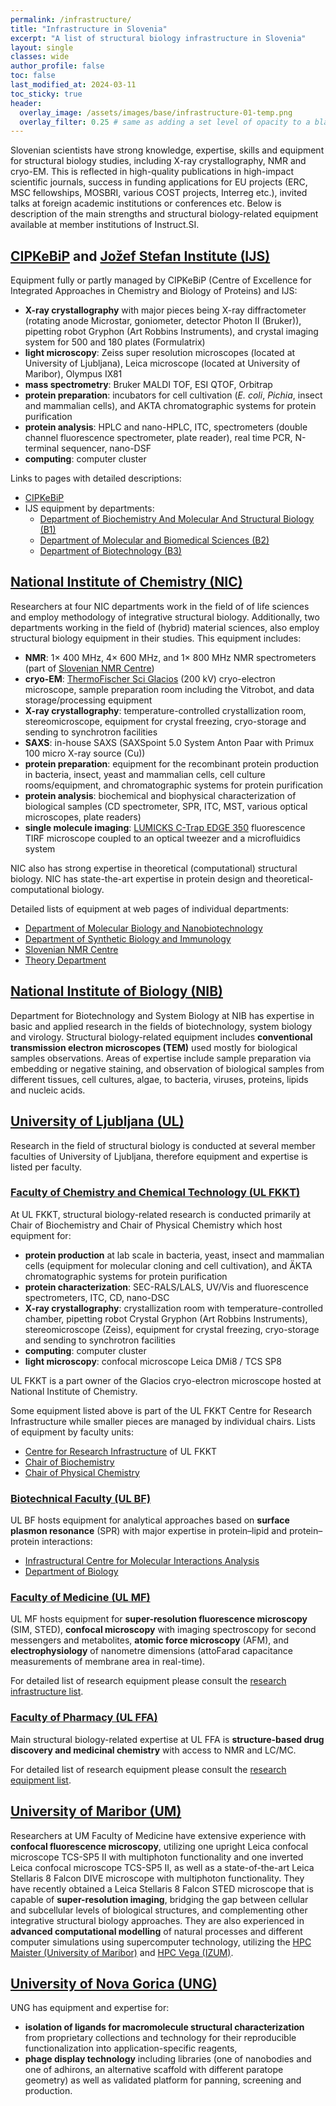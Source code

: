 ```yaml
---
permalink: /infrastructure/
title: "Infrastructure in Slovenia"
excerpt: "A list of structural biology infrastructure in Slovenia"
layout: single
classes: wide
author_profile: false
toc: false
last_modified_at: 2024-03-11
toc_sticky: true
header:
  overlay_image: /assets/images/base/infrastructure-01-temp.png
  overlay_filter: 0.25 # same as adding a set level of opacity to a black background
---
```


Slovenian scientists have strong knowledge, expertise, skills and equipment for structural biology studies, including X-ray crystallography, NMR and cryo-EM. This is reflected in high-quality publications in high-impact scientific journals, success in funding applications for EU projects (ERC, MSC fellowships, MOSBRI, various COST projects, Interreg etc.), invited talks at foreign academic institutions or conferences etc. Below is description of the main strengths and structural biology-related equipment available at member institutions of Instruct.SI.

## [CIPKeBiP](https://cipkebip.org/) and [Jožef Stefan Institute (IJS)](https://ijs.si/)

Equipment fully or partly managed by CIPKeBiP (Centre of Excellence for Integrated Approaches in Chemistry and Biology of Proteins) and IJS:
- **X-ray crystallography** with major pieces being X-ray diffractometer (rotating anode Microstar, goniometer, detector Photon II (Bruker)), pipetting robot Gryphon (Art Robbins Instruments), and crystal imaging system for 500 and 180 plates (Formulatrix)
- **light microscopy**: Zeiss super resolution microscopes (located at University of Ljubljana), Leica microscope (located at University of Maribor), Olympus IX81
- **mass spectrometry**:  Bruker MALDI TOF, ESI QTOF, Orbitrap
- **protein preparation**: incubators for cell cultivation (*E. coli*, *Pichia*, insect and mammalian cells), and AKTA chromatographic systems for protein purification
- **protein analysis**: HPLC and nano-HPLC, ITC, spectrometers (double channel fluorescence spectrometer, plate reader), real time PCR, N-terminal sequencer, nano-DSF
- **computing**: computer cluster

Links to pages with detailed descriptions:
- [CIPKeBiP](https://cipkebip.org/equipment.html)
- IJS equipment by departments:
  - [Department of Biochemistry And Molecular And Structural Biology (B1)](https://www-b1.ijs.si/equipment/)
  - [Department of Molecular and Biomedical Sciences (B2)](http://www-b2.ijs.si/equipment/)
  - [Department of Biotechnology (B3)](https://www-b3.ijs.si/index.php/equipment-and-expertise/)

## [National Institute of Chemistry (NIC)](https://www.ki.si/)

Researchers at four NIC departments work in the field of of life sciences and employ methodology of integrative structural biology. Additionally, two departments working in the field of (hybrid) material sciences, also employ structural biology equipment in their studies. This equipment includes:
- **NMR**: 1× 400 MHz, 4× 600 MHz, and 1× 800 MHz NMR spectrometers (part of [Slovenian NMR Centre](https://www.slonmr.si/))
- **cryo-EM**: [ThermoFischer Sci Glacios](https://www.ki.si/en/glacios/) (200 kV) cryo-electron microscope, sample preparation room including the Vitrobot, and data storage/processing equipment
- **X-ray crystallography**: temperature-controlled crystallization room, stereomicroscope, equipment for crystal freezing, cryo-storage and sending to synchrotron facilities
- **SAXS**: in-house SAXS (SAXSpoint 5.0 System Anton Paar with Primux 100 micro X-ray source (Cu))
- **protein preparation**: equipment for the recombinant protein production in bacteria, insect, yeast and mammalian cells, cell culture rooms/equipment, and chromatographic systems for protein purification
- **protein analysis**: biochemical and biophysical characterization of biological samples (CD spectrometer, SPR, ITC, MST, various optical microscopes, plate readers)
- **single molecule imaging**: [LUMICKS C-Trap EDGE 350](https://www.ki.si/en/departments/d12-department-of-synthetic-biology-and-immunology/equipment/translate-to-english-lumicks-c-trap/) fluorescence TIRF microscope coupled to an optical tweezer and a microfluidics system

NIC also has strong expertise in theoretical (computational) structural biology. NIC has state-the-art expertise in protein design and theoretical-computational biology.

Detailed lists of equipment at web pages of individual departments:
- [Department of Molecular Biology and Nanobiotechnology](https://www.ki.si/en/departments/d11-department-of-molecular-biology-and-nanobiotechnology/equipment/)
- [Department of Synthetic Biology and Immunology](https://www.ki.si/en/departments/d12-department-of-synthetic-biology-and-immunology/equipment/)
- [Slovenian NMR Centre](https://www.ki.si/en/departments/d15-slovenian-nmr-centre/)
- [Theory Department](https://www.ki.si/en/departments/d01-theory-department/)

## [National Institute of Biology (NIB)](https://www.nib.si/)

Department for Biotechnology and System Biology at NIB has expertise in basic and applied research in the fields of biotechnology, system biology and virology. Structural biology-related equipment includes **conventional transmission electron microscopes (TEM)** used mostly for biological samples observations. Areas of expertise include sample preparation via embedding or negative staining, and observation of biological samples from different tissues, cell cultures, algae, to bacteria, viruses, proteins, lipids and nucleic acids.

## [University of Ljubljana (UL)](https://www.uni-lj.si/)

Research in the field of structural biology is conducted at several member faculties of University of Ljubljana, therefore equipment and expertise is listed per faculty.

### [Faculty of Chemistry and Chemical Technology (UL FKKT)](https://fkkt.uni-lj.si/)

At UL FKKT, structural biology-related research is conducted primarily at Chair of Biochemistry and Chair of Physical Chemistry which host equipment for:
- **protein production** at lab scale in bacteria, yeast, insect and mammalian cells (equipment for molecular cloning and cell cultivation), and ÄKTA chromatographic systems for protein purification
- **protein characterization**: SEC-RALS/LALS, UV/Vis and fluorescence spectrometers, ITC, CD, nano-DSC
- **X-ray crystallography**: crystallization room with temperature-controlled chamber, pipetting robot Crystal Gryphon (Art Robbins Instruments), stereomicroscope (Zeiss), equipment for crystal freezing, cryo-storage and sending to synchrotron facilities
- **computing**: computer cluster
- **light microscopy**: confocal microscope Leica DMi8 / TCS SP8

UL FKKT is a part owner of the Glacios cryo-electron microscope hosted at National Institute of Chemistry.

Some equipment listed above is part of the UL FKKT Centre for Research Infrastructure while smaller pieces are managed by individual chairs. Lists of equipment by faculty units:
- [Centre for Research Infrastructure](https://fkkt.uni-lj.si/en/research-infrastructure/) of UL FKKT
- [Chair of Biochemistry](https://fkkt.uni-lj.si/en/departments-and-chairs/department-of-chemistry-and-biochemistry/chair-of-biochemistry)
- [Chair of Physical Chemistry](https://fkkt.uni-lj.si/en/departments-and-chairs/department-of-chemistry-and-biochemistry/chair-of-physical-chemistry)

### [Biotechnical Faculty (UL BF)](https://www.bf.uni-lj.si/)

UL BF hosts equipment for analytical approaches based on **surface plasmon resonance** (SPR) with major expertise in protein–lipid and protein–protein interactions:
- [Infrastructural Centre for Molecular Interactions Analysis](https://www.bf.uni-lj.si/en/research/infrastructure-centres/103/infrastructural-centre-for-molecular-interactions-analysis)
- [Department of Biology](https://www.bf.uni-lj.si/en/research/research-equipment/?iddepartment=7&idkatedra=&idtype=)

### [Faculty of Medicine (UL MF)](https://www.mf.uni-lj.si/)

UL MF hosts equipment for **super-resolution fluorescence microscopy** (SIM, STED), **confocal microscopy** with imaging spectroscopy for second messengers and metabolites, **atomic force microscopy** (AFM), and **electrophysiology** of nanometre dimensions (attoFarad capacitance measurements of membrane area in real-time).

For detailed list of research equipment please consult the [research infrastructure list](https://www.mf.uni-lj.si/en_GB/research/research-infrastructure).

### [Faculty of Pharmacy (UL FFA)](https://www.ffa.uni-lj.si/)

Main structural biology-related expertise at UL FFA is **structure-based drug discovery and medicinal chemistry** with access to NMR and LC/MC.

For detailed list of research equipment please consult the [research equipment list](https://www.ffa.uni-lj.si/en/research/research-equipment/0/all).

## [University of Maribor (UM)](https://www.um.si/)

Researchers at UM Faculty of Medicine have extensive experience with **confocal fluorescence microscopy**, utilizing one upright Leica confocal microscope TCS-SP5 II with multiphoton functionality and one inverted Leica confocal microscope TCS-SP5 II, as well as a state-of-the-art Leica Stellaris 8 Falcon DIVE microscope with multiphoton functionality. They have recently obtained a Leica Stellaris 8 Falcon STED microscope that is capable of **super-resolution imaging**, bridging the gap between cellular and subcellular levels of biological structures, and complementing other integrative structural biology approaches. They are also experienced in **advanced computational modelling** of natural processes and different computer simulations using supercomputer technology, utilizing the [HPC Maister (University of Maribor)](https://www.hpc-rivr.si/system/) and [HPC Vega (IZUM)](https://izum.si/en/hpc-en/).

## [University of Nova Gorica (UNG)](https://www.ung.si/)

UNG has equipment and expertise for:
- **isolation of ligands for macromolecule structural characterization** from proprietary collections and technology for their reproducible functionalization into application-specific reagents,
- **phage display technology** including libraries (one of nanobodies and one of adhirons, an alternative scaffold with different paratope geometry) as well as validated platform for panning, screening and production.

